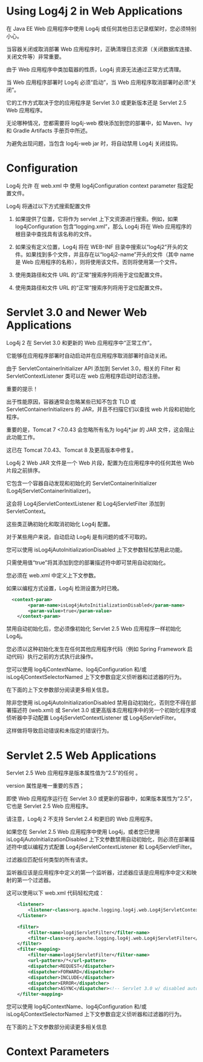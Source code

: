 # Using Log4j 2 in Web Applications

在 Java EE Web 应用程序中使用 Log4j 或任何其他日志记录框架时，您必须特别小心。

当容器关闭或取消部署 Web 应用程序时，正确清理日志资源（关闭数据库连接、关闭文件等）非常重要。

由于 Web 应用程序中类加载器的性质，Log4j 资源无法通过正常方式清理。

当 Web 应用程序部署时 Log4j 必须“启动”，当 Web 应用程序取消部署时必须“关闭”。

它的工作方式取决于您的应用程序是 Servlet 3.0 或更新版本还是 Servlet 2.5 Web 应用程序。



无论哪种情况，您都需要将 log4j-web 模块添加到您的部署中，如 Maven、Ivy 和 Gradle Artifacts 手册页中所述。

为避免出现问题，当包含 log4j-web jar 时，将自动禁用 Log4j 关闭挂钩。



# Configuration

Log4j 允许 在 web.xml 中 使用 log4jConfiguration  context parameter 指定配置文件。 

Log4j 将通过以下方式搜索配置文件

1. 如果提供了位置，它将作为 servlet 上下文资源进行搜索。例如，如果 log4jConfiguration 包含“logging.xml”，那么 Log4j 将在 Web 应用程序的根目录中查找具有该名称的文件。

2. 如果没有定义位置，Log4j 将在 WEB-INF 目录中搜索以“log4j2”开头的文件。如果找到多个文件，并且存在以“log4j2-name”开头的文件（其中 name 是 Web 应用程序的名称），则将使用该文件。否则将使用第一个文件。
3. 使用类路径和文件 URL 的“正常”搜索序列将用于定位配置文件。
4. 使用类路径和文件 URL 的“正常”搜索序列将用于定位配置文件。

# Servlet 3.0 and Newer Web Applications

Log4j 2 在 Servlet 3.0 和更新的 Web 应用程序中“正常工作”。

它能够在应用程序部署时自动启动并在应用程序取消部署时自动关闭。

由于 ServletContainerInitializer API 添加到 Servlet 3.0，相关的 Filter 和 ServletContextListener 类可以在 web 应用程序启动时动态注册。



重要的提示！

出于性能原因，容器通常会忽略某些已知不包含 TLD 或 ServletContainerInitializers 的 JAR，并且不扫描它们以查找 web 片段和初始化程序。

重要的是，Tomcat 7 <7.0.43 会忽略所有名为 log4j*.jar 的 JAR 文件，这会阻止此功能工作。

这已在 Tomcat 7.0.43、Tomcat 8 及更高版本中修复。



Log4j 2 Web JAR 文件是一个 Web 片段，配置为在应用程序中的任何其他 Web 片段之前排序。

它包含一个容器自动发现和初始化的 ServletContainerInitializer (Log4jServletContainerInitializer)。

这会将 Log4jServletContextListener 和 Log4jServletFilter 添加到 ServletContext。

这些类正确初始化和取消初始化 Log4j 配置。



对于某些用户来说，自动启动 Log4j 是有问题的或不可取的。

您可以使用 isLog4jAutoInitializationDisabled 上下文参数轻松禁用此功能。

只需使用值“true”将其添加到您的部署描述符中即可禁用自动初始化。

您必须在 web.xml 中定义上下文参数。

如果以编程方式设置，Log4j 检测设置为时已晚。

```xml
  <context-param>
        <param-name>isLog4jAutoInitializationDisabled</param-name>
        <param-value>true</param-value>
    </context-param>
```

禁用自动初始化后，您必须像初始化 Servlet 2.5 Web 应用程序一样初始化 Log4j。

您必须以这种初始化发生在任何其他应用程序代码（例如 Spring Framework 启动代码）执行之前的方式执行此操作。

您可以使用 log4jContextName、log4jConfiguration 和/或 isLog4jContextSelectorNamed 上下文参数自定义侦听器和过滤器的行为。

在下面的上下文参数部分阅读更多相关信息。

除非您使用 isLog4jAutoInitializationDisabled 禁用自动初始化，否则您不得在部署描述符 (web.xml) 或 Servlet 3.0 或更高版本应用程序中的另一个初始化程序或侦听器中手动配置 Log4jServletContextListener 或 Log4jServletFilter。

这样做将导致启动错误和未指定的错误行为。



# Servlet 2.5 Web Applications



Servlet 2.5 Web 应用程序是版本属性值为“2.5”的任何 。 

version 属性是唯一重要的东西；

即使 Web 应用程序运行在 Servlet 3.0 或更新的容器中，如果版本属性为“2.5”，它也是 Servlet 2.5 Web 应用程序。

请注意，Log4j 2 不支持 Servlet 2.4 和更旧的 Web 应用程序。



如果您在 Servlet 2.5 Web 应用程序中使用 Log4j，或者您已使用 isLog4jAutoInitializationDisabled 上下文参数禁用自动初始化，则必须在部署描述符中或以编程方式配置 Log4jServletContextListener 和 Log4jServletFilter。

过滤器应匹配任何类型的所有请求。

监听器应该是应用程序中定义的第一个监听器，过滤器应该是应用程序中定义和映射的第一个过滤器。

这可以使用以下 web.xml 代码轻松完成：



```xml
    <listener>
        <listener-class>org.apache.logging.log4j.web.Log4jServletContextListener</listener-class>
    </listener>
 
    <filter>
        <filter-name>log4jServletFilter</filter-name>
        <filter-class>org.apache.logging.log4j.web.Log4jServletFilter</filter-class>
    </filter>
    <filter-mapping>
        <filter-name>log4jServletFilter</filter-name>
        <url-pattern>/*</url-pattern>
        <dispatcher>REQUEST</dispatcher>
        <dispatcher>FORWARD</dispatcher>
        <dispatcher>INCLUDE</dispatcher>
        <dispatcher>ERROR</dispatcher>
        <dispatcher>ASYNC</dispatcher><!-- Servlet 3.0 w/ disabled auto-initialization only; not supported in 2.5 -->
    </filter-mapping>
```



您可以使用 log4jContextName、log4jConfiguration 和/或 isLog4jContextSelectorNamed 上下文参数自定义侦听器和过滤器的行为。

在下面的上下文参数部分阅读更多相关信息



# Context Parameters

